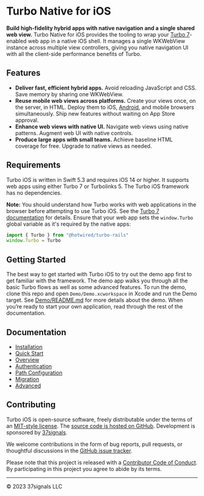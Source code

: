 # Turbo Native for iOS

**Build high-fidelity hybrid apps with native navigation and a single shared web view.** Turbo Native for iOS provides the tooling to wrap your [Turbo 7](https://github.com/hotwired/turbo)-enabled web app in a native iOS shell. It manages a single WKWebView instance across multiple view controllers, giving you native navigation UI with all the client-side performance benefits of Turbo.

## Features

- **Deliver fast, efficient hybrid apps.** Avoid reloading JavaScript and CSS. Save memory by sharing one WKWebView.
- **Reuse mobile web views across platforms.** Create your views once, on the server, in HTML. Deploy them to iOS, [Android](https://github.com/hotwired/turbo-android), and mobile browsers simultaneously. Ship new features without waiting on App Store approval.
- **Enhance web views with native UI.** Navigate web views using native patterns. Augment web UI with native controls.
- **Produce large apps with small teams.** Achieve baseline HTML coverage for free. Upgrade to native views as needed.

## Requirements

Turbo iOS is written in Swift 5.3 and requires iOS 14 or higher. It supports web apps using either Turbo 7 or Turbolinks 5. The Turbo iOS framework has no dependencies.

**Note:** You should understand how Turbo works with web applications in the browser before attempting to use Turbo iOS. See the [Turbo 7 documentation](https://github.com/hotwired/turbo) for details. Ensure that your web app sets the `window.Turbo` global variable as it's required by the native apps:

```javascript
import { Turbo } from "@hotwired/turbo-rails"
window.Turbo = Turbo
```

## Getting Started

The best way to get started with Turbo iOS to try out the demo app first to get familiar with the framework. The demo app walks you through all the basic Turbo flows as well as some advanced features. To run the demo, clone this repo and open `Demo/Demo.xcworkspace` in Xcode and run the Demo target. See [Demo/README.md](Demo/README.md) for more details about the demo. When you’re ready to start your own application, read through the rest of the documentation.

## Documentation

- [Installation](Docs/Installation.md)
- [Quick Start](Docs/QuickStartGuide.md)
- [Overview](Docs/Overview.md)
- [Authentication](Docs/Authentication.md)
- [Path Configuration](Docs/PathConfiguration.md)
- [Migration](Docs/Migration.md)
- [Advanced](Docs/Advanced.md)

## Contributing

Turbo iOS is open-source software, freely distributable under the terms of an [MIT-style license](LICENSE). The [source code is hosted on GitHub](https://github.com/hotwired/turbo-ios).
Development is sponsored by [37signals](https://37signals.com/).

We welcome contributions in the form of bug reports, pull requests, or thoughtful discussions in the [GitHub issue tracker](https://github.com/hotwired/turbo-ios/issues).

Please note that this project is released with a [Contributor Code of Conduct](CONDUCT.md). By participating in this project you agree to abide by its terms.

---

© 2023 37signals LLC

